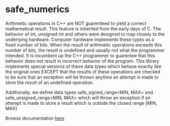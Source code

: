 safe_numerics
=============

Arithmetic operations in C++ are NOT guarenteed to yield a correct mathematical result. This feature is inherited from the early days of C. The behavior of int, unsigned int and others were designed to map closely to the underlying hardware. Computer hardware implements these types as a fixed number of bits. When the result of arithmetic operations exceeds this number of bits, the result is undefined and usually not what the programmer intended. It is incumbent up the C++ programmer to guarentee that this behavior does not result in incorrect behavior of the program. This library implements special versions of these data types which behave exactly like the original ones EXCEPT that the results of these operations are checked to be sure that an exception will be thrown anytime an attempt is made to store the result of an undefined operation.

Additionally, we define data types safe_signed_range<MIN, MAX> and safe_unsigned_range<MIN, MAX> which will throw an exception if an attempt is made to store a result which is outside the closed range [MIN, MAX]

Browse documentation <a href=http://htmlpreview.github.io/?https://raw.github.com/robertramey/safe_numerics/master/safe_numerics/doc/html/index.html>here</a>
